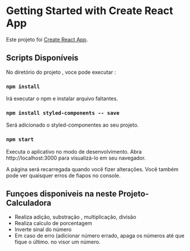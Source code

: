 # Getting Started with Create React App

Este projeto foi [Create React App](https://github.com/facebook/create-react-app).

## Scripts Disponíveis

No diretório do projeto , voce pode executar :

### `npm install`
Irá executar o npm e instalar arquivo faltantes.

### `npm install styled-components -- save`     	

Será adicionado o styled-componentes ao seu projeto.

### `npm start`
Executa o aplicativo no modo de desenvolvimento.
Abra http://localhost:3000 para visualizá-lo em seu navegador.

A página será recarregada quando você fizer alterações.
Você também pode ver quaisquer erros de fiapos no console.

## Funçoes disponiveis na neste Projeto-Calculadora

- Realiza adição, substração , multiplicação, divisão
- Realiza calculo de porcentagem
- Inverte sinal do número
- Em caso de erro (adicionar número errado, apaga os números até que fique o último.
    no visor um número.
